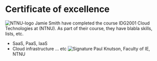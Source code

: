 # Certificate of excellence
![NTNU-logo](../files/NTNU-logo.png)
Jamie Smith have completed the course IDG2001 Cloud Technologies at
(NTNU). As part of their course, they have blabla skills, lists, etc.
- SaaS, PaaS, IaaS
- Cloud infrastructure ... etc
![Signature](signature.png)
Paul Knutson, Faculty of IE, NTNU